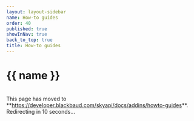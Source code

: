 ```yaml
---
layout: layout-sidebar
name: How-to guides
order: 40
published: true
showInNav: true
back_to_top: true
title: How-to guides
---
```


# {{ name }}
   <br />
<bb-alert bb-alert-type="warning">This page has moved to **<a href="https://developer.blackbaud.com/skyapi/docs/addins/howto-guides">https://developer.blackbaud.com/skyapi/docs/addins/howto-guides</a>**. Redirecting in 10 seconds...
</bb-alert>
<br /> <br />

<script> var timer = setTimeout(function() { window.location='https://developer.blackbaud.com/skyapi/docs/addins/howto-guides' }, 10000); </script>